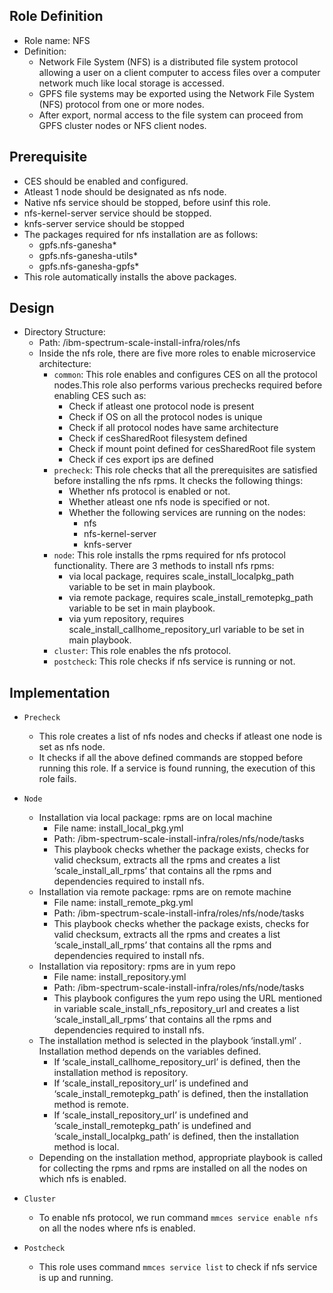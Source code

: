 Role Definition
-------------------------------
- Role name: NFS
- Definition:
  - Network File System (NFS) is a distributed file system protocol allowing a user on a client computer to access files over a computer network much like local storage is accessed. 
  - GPFS file systems may be exported using the Network File System (NFS) protocol from one or more nodes. 
  - After export, normal access to the file system can proceed from GPFS cluster nodes or NFS client nodes.
  
  
 
Prerequisite
----------------------------
- CES should be enabled and configured.
- Atleast 1 node should be designated as nfs node.
- Native nfs service should be stopped, before usinf this role.
- nfs-kernel-server service should be stopped.
- knfs-server service should be stopped
- The packages required for nfs installation are as follows:
  - gpfs.nfs-ganesha*
  - gpfs.nfs-ganesha-utils*
  - gpfs.nfs-ganesha-gpfs*
- This role automatically installs the above packages.
  
Design
---------------------------
- Directory Structure:
  - Path: /ibm-spectrum-scale-install-infra/roles/nfs
  - Inside the nfs role, there are five more roles to enable microservice architecture:
    - `common`: This role enables and configures CES on all the protocol nodes.This role also performs various prechecks required before enabling CES such as:
      - Check if atleast one protocol node is present
      - Check if OS on all the protocol nodes is unique
      - Check if all protocol nodes have same architecture
      - Check if cesSharedRoot filesystem defined
      - Check if mount point defined for cesSharedRoot file system
      - Check if ces export ips are defined
    - `precheck`: This role checks that all the prerequisites are satisfied before installing the nfs rpms. It checks the following things:
      - Whether nfs protocol is enabled or not.
      - Whether atleast one nfs node is specified or not.
      - Whether the following services are running on the nodes:
        - nfs
        - nfs-kernel-server
        - knfs-server
    - `node`: This role installs the rpms required for nfs protocol functionality. There are 3 methods to install nfs rpms:  
      - via local package, requires  scale_install_localpkg_path variable to be set in main playbook.
      - via remote package, requires scale_install_remotepkg_path variable to be set in main playbook.
      - via yum repository, requires scale_install_callhome_repository_url variable to be set in main playbook.
    - `cluster`: This role enables the nfs protocol.
    - `postcheck`: This role checks if nfs service is running or not.

Implementation
-------------------------
- `Precheck`
  - This role creates a list of nfs nodes and checks if atleast one node is set as nfs node.
  - It checks if all the above defined commands are stopped before running this role. If a service is found running, the execution of this role fails.
  
- `Node`
  - Installation via local package: rpms are on local machine
    - File name: install_local_pkg.yml
    - Path: /ibm-spectrum-scale-install-infra/roles/nfs/node/tasks
    - This playbook checks whether the package exists, checks for valid checksum, extracts all the rpms and creates a list ‘scale_install_all_rpms’ that contains all the rpms and dependencies required to install nfs.
  - Installation via remote package: rpms are on remote machine
    - File name: install_remote_pkg.yml
    - Path: /ibm-spectrum-scale-install-infra/roles/nfs/node/tasks
    - This playbook checks whether the package exists, checks for valid checksum, extracts all the rpms and creates a list ‘scale_install_all_rpms’ that contains all the rpms and dependencies required to install nfs.
  - Installation via repository: rpms are in yum repo
    - File name: install_repository.yml
    - Path: /ibm-spectrum-scale-install-infra/roles/nfs/node/tasks
    - This playbook configures the yum repo using the URL mentioned in variable scale_install_nfs_repository_url and creates a list ‘scale_install_all_rpms’ that contains all the rpms and dependencies required to install nfs.
  - The installation method is selected in the playbook ‘install.yml’ . Installation method depends on the variables defined.
    - If  ‘scale_install_callhome_repository_url’ is defined, then the installation method is repository.
    -	If  ‘scale_install_repository_url’ is undefined and ‘scale_install_remotepkg_path’ is defined, then the installation method is remote.
    -	If  ‘scale_install_repository_url’ is undefined and ‘scale_install_remotepkg_path’ is undefined and ‘scale_install_localpkg_path’ is defined, then the installation method is local.
  - Depending on the installation method, appropriate playbook is called for collecting the rpms and rpms are installed on all the nodes on which nfs is enabled. 
  
- `Cluster`
  - To enable nfs protocol, we run command `mmces service enable nfs` on all the nodes where nfs is enabled.
  
- `Postcheck`
  - This role uses command `mmces service list` to check if nfs service is up and running.
